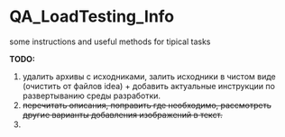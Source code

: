 # QA_LoadTesting_Info

some instructions and useful methods for tipical tasks

__TODO:__
1. удалить архивы с исходниками, залить исходники в чистом виде (очистить от файлов idea) + добавить актуальные инструкции по развертыванию среды разработки.
2. ~~перечитать описания, поправить где необходимо, рассмотреть другие варианты добавления изображений в текст.~~
3. 
